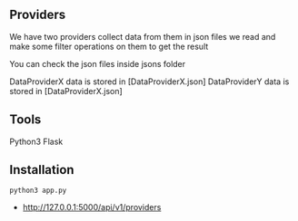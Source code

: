 ## Providers

We have two providers collect data from them in json files we read and make some filter operations on them to get the result

You can check the json files inside jsons folder

DataProviderX data is stored in [DataProviderX.json]
DataProviderY data is stored in [DataProviderX.json]

## Tools
Python3
Flask

## Installation

`python3 app.py`

* http://127.0.0.1:5000/api/v1/providers


